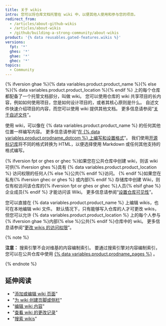 ```yaml
---
title: 关于 wikis
intro: 您可以将仓库文档托管在 wiki 中，以便其他人使用和参与您的项目。
redirect_from:
  - /articles/about-github-wikis
  - /articles/about-wikis
  - /github/building-a-strong-community/about-wikis
product: '{% data reusables.gated-features.wikis %}'
versions:
  fpt: '*'
  ghes: '*'
  ghae: '*'
  ghec: '*'
topics:
  - Community
---
```


{% ifversion ghae %}{% data variables.product.product_name %}{% else %}{% data variables.product.product_location %}{% endif %} 上的每个仓库都配备了一个托管文档部分，叫做 wiki。 您可以使用仓库的 wiki 共享项目的长内容，例如如何使用项目，您是如何设计项目的，或者其核心原则是什么。 自述文件快速介绍项目的内容，而您可以使用 wiki 提供其他文档。 更多信息请参阅“[关于自述文件](/articles/about-readmes)”。

使用 wiki，可以像在 {% data variables.product.product_name %} 的任何其他位置一样编写内容。 更多信息请参阅“[在 {% data variables.product.prodname_dotcom %} 上编写和设置格式](/articles/getting-started-with-writing-and-formatting-on-github)”。 我们使用[开源标记库](https://github.com/github/markup)将不同的格式转换为 HTML，以便选择使用 Markdown 或任何其他支持的格式编写。

{% ifversion fpt or ghes or ghec %}如果您在公共仓库中创建 wiki，则该 wiki 可供{% ifversion ghes %}具有 {% data variables.product.product_location %} 访问权限的任何人{% else %}公共{% endif %}访问。 {% endif %}如果您在私有{% ifversion ghec or ghes %} 或内部{% endif %} 存储库中创建 Wiki，则仅有权访问该仓库的{% ifversion fpt or ghes or ghec %}人员{% elsif ghae %}企业成员{% endif %} 才能访问该 Wiki。 更多信息请参阅“[设置仓库可见性](/articles/setting-repository-visibility)”。

您可以直接在 {% data variables.product.product_name %} 上编辑 wikis，也可在本地编辑 wiki 文件。 默认情况下，只有能够写入仓库的人才可更改 wikis，但您可以允许 {% data variables.product.product_location %} 上的每个人参与{% ifversion ghae %}内部{% else %}公共{% endif %}仓库中的 wiki。 更多信息请参阅“[更改 wikis 的访问权限](/communities/documenting-your-project-with-wikis/changing-access-permissions-for-wikis)”。

{% note %}

**注意：** 搜索引擎不会对维基的内容编制索引。 要通过搜索引擎对内容编制索引，您可以在公共仓库中使用 [{% data variables.product.prodname_pages %}](/pages) 。

{% endnote %}

## 延伸阅读

- "[添加或编辑 wiki 页面](/communities/documenting-your-project-with-wikis/adding-or-editing-wiki-pages)"
- "[为 wiki 创建页脚或侧栏](/communities/documenting-your-project-with-wikis/creating-a-footer-or-sidebar-for-your-wiki)"
- "[编辑 wiki 内容](/communities/documenting-your-project-with-wikis/editing-wiki-content)"
- "[查看 wiki 的更改记录](/articles/viewing-a-wiki-s-history-of-changes)"
- "[搜索 wikis](/search-github/searching-on-github/searching-wikis)"
